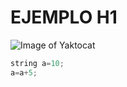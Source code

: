 # EJEMPLO H1
![Image of Yaktocat](https://octodex.github.com/images/yaktocat.png)

```Java
string a=10;
a=a+5;
```
